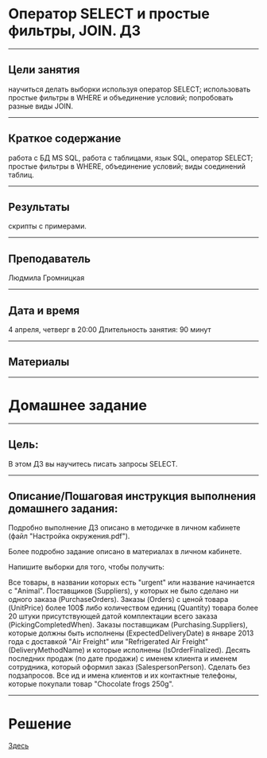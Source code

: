 # Оператор SELECT и простые фильтры, JOIN. ДЗ
___
## Цели занятия
научиться делать выборки используя оператор SELECT;
использовать простые фильтры в WHERE и объединение условий;
попробовать разные виды JOIN.
___
## Краткое содержание
работа с БД MS SQL, работа с таблицами, язык SQL, оператор SELECT;
простые фильтры в WHERE, объединение условий;
виды соединений таблиц.
___
## Результаты
скрипты с примерами.
___
## Преподаватель
Людмила Громницкая
___
## Дата и время
4 апреля, четверг в 20:00
Длительность занятия: 90 минут
___
## Материалы
___
# Домашнее задание
___
## Цель:
В этом ДЗ вы научитесь писать запросы SELECT.
___

## Описание/Пошаговая инструкция выполнения домашнего задания:

Подробно выполнение ДЗ описано в методичке в личном кабинете (файл "Настройка окружения.pdf").

Более подробно задание описано в материалах в личном кабинете.

Напишите выборки для того, чтобы получить:

Все товары, в названии которых есть "urgent" или название начинается с "Animal".
Поставщиков (Suppliers), у которых не было сделано ни одного заказа (PurchaseOrders).
Заказы (Orders) с ценой товара (UnitPrice) более 100$ либо количеством единиц (Quantity) товара более 20 штуки присутствующей датой комплектации всего заказа (PickingCompletedWhen).
Заказы поставщикам (Purchasing.Suppliers), которые должны быть исполнены (ExpectedDeliveryDate) в январе 2013 года с доставкой "Air Freight" или "Refrigerated Air Freight" (DeliveryMethodName) и которые исполнены (IsOrderFinalized).
Десять последних продаж (по дате продажи) с именем клиента и именем сотрудника, который оформил заказ (SalespersonPerson). Сделать без подзапросов.
Все ид и имена клиентов и их контактные телефоны, которые покупали товар "Chocolate frogs 250g".
___
# Решение
[Здесь](homework_KomisarchukSV.sql)